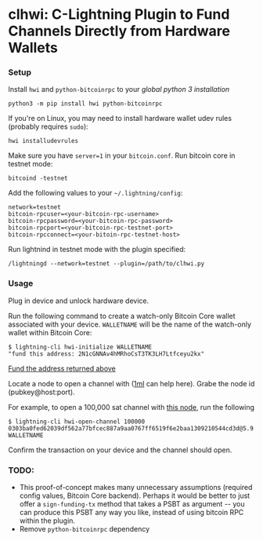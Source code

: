 # clhwi: C-Lightning Plugin to Fund Channels Directly from Hardware Wallets

### Setup

Install `hwi` and `python-bitcoinrpc` to your _global python 3 installation_

```
python3 -m pip install hwi python-bitcoinrpc
```

If you're on Linux, you may need to install hardware wallet udev rules (probably requires `sudo`):

```
hwi installudevrules
```

Make sure you have `server=1` in your `bitcoin.conf`. Run bitcoin core in testnet mode:

```
bitcoind -testnet
```

Add the following values to your `~/.lightning/config`:

```
network=testnet
bitcoin-rpcuser=<your-bitcoin-rpc-username>
bitcoin-rpcpassword=<your-bitcoin-rpc-password>
bitcoin-rpcport=<your-bitcoin-rpc-testnet-port>
bitcoin-rpcconnect=<your-bitoin-rpc-testnet-host>
```

Run lightnind in testnet mode with the plugin specified:

```
/lightningd --network=testnet --plugin=/path/to/clhwi.py
```

### Usage

Plug in device and unlock hardware device.

Run the following command to create a watch-only Bitcoin Core wallet associated with your device. `WALLETNAME` will be the name of the watch-only wallet within Bitcoin Core:

```
$ lightning-cli hwi-initialize WALLETNAME
"fund this address: 2N1cGNNAv4hMRhoCsT3TK3LH7Ltfceyu2kx"
```

[Fund the address returned above](https://testnet-faucet.mempool.co/)

Locate a node to open a channel with ([1ml](https://1ml.com/testnet) can help here). Grabe the node id (pubkey@host:port). 

For example, to open a 100,000 sat channel with [this node](https://1ml.com/testnet/node/0303ba0fed62039df562a77bfcec887a9aa0767ff6519f6e2baa1309210544cd3d), run the following

```
$ lightning-cli hwi-open-channel 100000 0303ba0fed62039df562a77bfcec887a9aa0767ff6519f6e2baa1309210544cd3d@5.9.150.112:9735 WALLETNAME
```

Confirm the transaction on your device and the channel should open.

### TODO:

- This proof-of-concept makes many unnecessary assumptions (required config values, Bitcoin Core backend). Perhaps it would be better to just offer a `sign-funding-tx` method that takes a PSBT as argument -- you can produce this PSBT any way you like, instead of using bitcoin RPC within the plugin.
- Remove `python-bitcoinrpc` dependency
